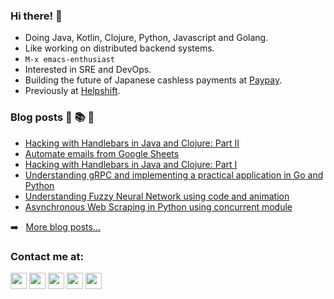 ### Hi there! 👋

- Doing Java, Kotlin, Clojure, Python, Javascript and Golang.
- Like working on distributed backend systems.
- `M-x emacs-enthusiast`
- Interested in SRE and DevOps.
- Building the future of Japanese cashless payments at [Paypay](https://about.paypay.ne.jp/career/en/about/).
- Previously at [Helpshift](https://helpshift.com).

### Blog posts 📗 📚 📖

<!-- BLOG-POST-LIST:START -->
- [Hacking with Handlebars in Java and Clojure: Part II](https://medium.com/helpshift-engineering/hacking-with-handlebars-in-java-and-clojure-part-ii-c4de51f49815)
- [Automate emails from Google Sheets](https://medium.com/@apbetahouse45/automate-emails-from-google-sheets-c5a9c6546421)
- [Hacking with Handlebars in Java and Clojure: Part I](https://medium.com/helpshift-engineering/hacking-with-handlebars-in-java-and-clojure-part-i-fafc9a8cd8aa)
- [Understanding gRPC and implementing a practical application in Go and Python](https://levelup.gitconnected.com/understanding-grpc-a-practical-application-in-go-and-python-f3003c9158ef)
- [Understanding Fuzzy Neural Network using code and animation](https://medium.com/@apbetahouse45/understanding-fuzzy-neural-network-with-code-and-graphs-263d1091d773)
- [Asynchronous Web Scraping in Python using concurrent module](https://medium.com/@apbetahouse45/asynchronous-web-scraping-in-python-using-concurrent-module-a5ca1b7f82e4)
<!-- BLOG-POST-LIST:END -->

➡️ &nbsp; [More blog posts...](https://medium.com/@apbetahouse45)

### Contact me at:

[<img width="26px" src="https://img.icons8.com/wired/64/000000/medium-new.png"/>](https://medium.com/@apbetahouse45) [<img width="26px" src="https://img.icons8.com/fluent/48/000000/github.png"/>](https://github.com/Cartmansihere) [<img width="26px" src="https://img.icons8.com/fluent/48/000000/twitter.png"/>](https://twitter.com/PGajjewar) [<img width="26px" src="https://img.icons8.com/color/48/000000/linkedin.png"/>](http://in.linkedin.com/in/pranav.gajjewar) [<img width="26px" src="https://img.icons8.com/ios-filled/50/000000/mobile-email.png"/>](mailto:pranav.gajjewar45@gmail.com)
